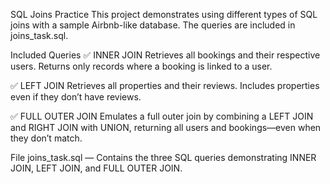 SQL Joins Practice
This project demonstrates using different types of SQL joins with a sample Airbnb-like database. The queries are included in joins_task.sql.

Included Queries
✅ INNER JOIN
Retrieves all bookings and their respective users. Returns only records where a booking is linked to a user.

✅ LEFT JOIN
Retrieves all properties and their reviews. Includes properties even if they don’t have reviews.

✅ FULL OUTER JOIN
Emulates a full outer join by combining a LEFT JOIN and RIGHT JOIN with UNION, returning all users and bookings—even when they don’t match.

File
joins_task.sql — Contains the three SQL queries demonstrating INNER JOIN, LEFT JOIN, and FULL OUTER JOIN.

